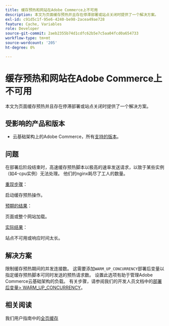 ```yaml
---
title: 缓存预热和网站在Adobe Commerce上不可用
description: 本文为页面缓存预热并且存在停滞部署或站点关闭时提供了一个解决方案。
exl-id: c91d5c1f-95e6-4240-be98-2acea49ae728
feature: Cache, Variables
role: Developer
source-git-commit: 2aeb2355b74d1cdfc62b5e7c5aa04fcd0a654733
workflow-type: tm+mt
source-wordcount: '205'
ht-degree: 0%

---
```


# 缓存预热和网站在Adobe Commerce上不可用

本文为页面缓存预热并且存在停滞部署或站点关闭时提供了一个解决方案。

## 受影响的产品和版本

* 云基础架构上的Adobe Commerce，所有[支持的版本](https://magento.com/sites/default/files/magento-software-lifecycle-policy.pdf)。

## 问题

在部署后阶段结束时，高速缓存预热脚本以极高的速率发送请求，以致于某些实例（如4-cpu实例）无法处理。 他们的nginx耗尽了工人的数量。

<u>重现步骤</u>：

启动缓存预热操作。

<u>预期的结果</u>：

页面或整个网站加载。

<u>实际结果</u>：

站点不可用或响应时间太长。

## 解决方案

限制缓存预热期间的并发连接数。 这需要添加`WARM_UP_CONCURRENCY`部署后变量以指定缓存预热脚本可同时发送的预热请求数。 设置此选项有助于管理Adobe Commerce云基础架构的负载。 有关步骤，请参阅我们的开发人员文档中的[部署后变量> WARM\_UP\_CONCURRENCY](https://experienceleague.adobe.com/zh-hans/docs/commerce-cloud-service/user-guide/configure/env/stage/variables-post-deploy#warm_up_concurrency)。

## 相关阅读

我们用户指南中的[全页缓存](https://experienceleague.adobe.com/zh-hans/docs/commerce-admin/systems/tools/cache-management#full-page-caching)
